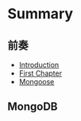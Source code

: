 # Summary

## 前奏

* [Introduction](README.md)
* [First Chapter](chapter1.md)
* [Mongoose](mongoose.md)

## MongoDB


